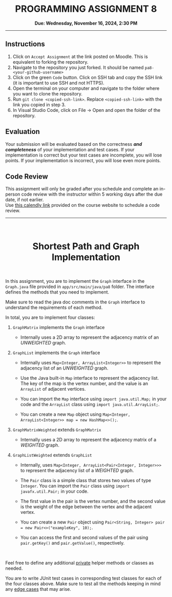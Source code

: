 

<center><h1>PROGRAMMING ASSIGNMENT 8</h1>

**Due: Wednesday, November 16, 2024, 2:30 PM**</center>

---
## **Instructions**
1. Click on `Accept Assignment` at the link posted on Moodle. This is equivalent to forking the repository.</font>
2. Navigate to the repository you just forked. It should be named `pa8-<your-github-username>`
3. Click on the green `Code` button. Click on SSH tab and copy the SSH link (it is important to use SSH and not HTTPS).
4. Open the terminal on your computer and navigate to the folder where you want to clone the repository.
5. Run `git clone <copied-ssh-link>`. Replace `<copied-ssh-link>` with the link you copied in step 3.
6. In Visual Studio Code, click on File -> Open and open the folder of the repository. 

## Evaluation

Your submission will be evaluated based on the correctness **_and completeness_** of your implementation and test cases. If your implementation is correct but your test cases are incomplete, you will lose points. If your implementation is incorrect, you will lose even more points.

## **Code Review**
This assignment will only be graded after you schedule and complete an in-person code review 
with the instructor within 5 working days after the due date, if not earlier. \
Use [this calendly link](https://calendly.com/ssultan-dpq/) provided on the course website to schedule a code review.

---

<br/>
<h1><center>Shortest Path and Graph Implementation</h1></center>

<br/>

In this assignment, you are to implement the `Graph` interface in the `Graph.java` file provided in `app/src/main/java/pa8` folder. The interface defines the methods that you need to implement. 

   Make sure to read the java doc comments in the `Graph` interface to understand the requirements of each method.

In total, you are to implement four classes:

1. `GraphMatrix` implements the `Graph` interface 

    * Internally uses a 2D array to represent the adjacency matrix of an _UNWEIGHTED_ graph. 

2. `GraphList` implements the `Graph` interface

    * Internally uses `Map<Integer, ArrayList<Integer>>` to represent the adjacency list of an _UNWEIGHTED_ graph.

    * Use the Java built-in `Map` interface to represent the adjacency list. The key of the map is the vertex number, and the value is an `ArrayList` of adjacent vertices.

    * You can import the `Map` interface using `import java.util.Map;` in your code and the `ArrayList` class using `import java.util.ArrayList;`.

    * You can create a new `Map` object using `Map<Integer, ArrayList<Integer>> map = new HashMap<>();`.

3. `GraphMatrixWeighted` extends `GraphMatrix`

    * Internally uses a 2D array to represent the adjacency matrix of a _WEIGHTED_ graph. 

4. `GraphListWeighted` extends `GraphList` 

    * Internally, uses `Map<Integer, ArrayList<Pair<Integer, Integer>>>` to represent the adjacency list of a _WEIGHTED_ graph. 

    * The `Pair` class is a simple class that stores two values of type `Integer`. You can import the `Pair` class using `import javafx.util.Pair;` in your code.

    * The first value in the pair is the vertex number, and the second value is the weight of the edge between the vertex and the adjacent vertex.

    * You can create a new `Pair` object using `Pair<String, Integer> pair = new Pair<>("exampleKey", 10);`.

    * You can access the first and second values of the pair using `pair.getKey()` and `pair.getValue()`, respectively.

<br/>

Feel free to define any additional <u>private</u> helper methods or classes as needed. 

You are to write JUnit test cases in corresponding test classes for each of the four classes above. Make sure to test all the methods keeping in mind any <u>edge cases</u> that may arise.

